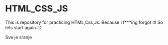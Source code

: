 # HTML_CSS_JS
This is repository for practicing HTML,Css,Js. Because i f***ing forgot it! So lets start again :D 

Sve je sranje
